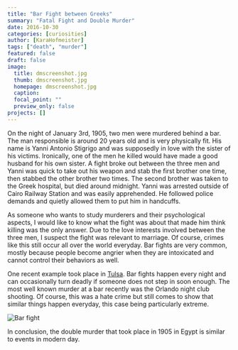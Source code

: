 ```yaml
---
title: "Bar Fight between Greeks"
summary: "Fatal Fight and Double Murder"
date: 2016-10-30
categories: [curiosities]
author: [KaraHofmeister]
tags: ["death", "murder"]
featured: false
draft: false
image:
  title: dmscreenshot.jpg
  thumb: dmscreenshot.jpg
  homepage: dmscreenshot.jpg
  caption:
  focal_point: ""
  preview_only: false
projects: []
---
```

On the night of January 3rd, 1905, two men were murdered behind a bar.
The man responsible is around 20 years old and is very physically fit.
His name is Yanni Antonio Stigrigo and was supposedly in love with the
sister of his victims. Ironically, one of the men he killed would have
made a good husband for his own sister. A fight broke out between the
three men and Yanni was quick to take out his weapon and stab the first brother one time, then stabbed the other brother two times. The second brother was taken to the Greek hospital, but died around midnight. Yanni was arrested outside of Cairo Railway Station and was easily apprehended. He followed police demands and quietly allowed them to put him in handcuffs.

As someone who wants to study murderers and their psychological aspects, I would like to know what the fight was about that made him think killing was the only answer. Due to the love interests involved between the three men, I suspect the fight was relevant to marriage. Of course, crimes like this still occur all over the world everyday. Bar fights are very common, mostly because people become angrier when they are intoxicated and cannot control their behaviors as well.

One recent example took place in [Tulsa](http://www.kjrh.com/news/local-news/police-are-investigating-double-homicide-in-n-tulsa). Bar fights happen every night and can occasionally turn deadly if someone does not step in soon enough. The most well known murder at a bar recently was the Orlando night club shooting. Of course, this was a hate crime but still comes to show that similar things happen everyday, this case being particularly extreme.

![Bar fight](https://github.com/dig-eg-gaz/dig-eg-gaz.github.io/blob/master/images/barfight.jpg?raw=true)

In conclusion, the double murder that took place in 1905 in Egypt is similar to events in modern day.

